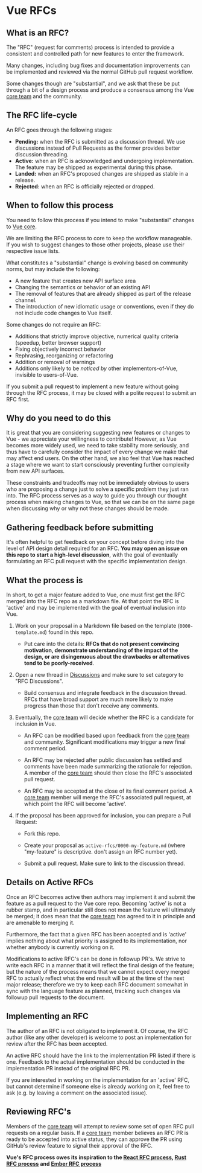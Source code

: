 # Vue RFCs

## What is an RFC?

The "RFC" (request for comments) process is intended to provide a
consistent and controlled path for new features to enter the framework.

Many changes, including bug fixes and documentation improvements can be
implemented and reviewed via the normal GitHub pull request workflow.

Some changes though are "substantial", and we ask that these be put
through a bit of a design process and produce a consensus among the Vue
[core team] and the community.

## The RFC life-cycle

An RFC goes through the following stages:

- **Pending:** when the RFC is submitted as a discussion thread. We use discussions instead of Pull Requests as the former provides better discussion threading.
- **Active:** when an RFC is acknowledged and undergoing implementation. The feature may be shipped as experimental during this phase.
- **Landed:** when an RFC's proposed changes are shipped as stable in a release.
- **Rejected:** when an RFC is officially rejected or dropped.

## When to follow this process

You need to follow this process if you intend to make "substantial"
changes to [Vue core](https://github.com/vuejs/core).

We are limiting the RFC process to core to keep the workflow manageable. If you wish to suggest changes to those other projects, please use their respective issue lists.

What constitutes a "substantial" change is evolving based on community norms, but may include the following:

- A new feature that creates new API surface area
- Changing the semantics or behavior of an existing API
- The removal of features that are already shipped as part of the release channel.
- The introduction of new idiomatic usage or conventions, even if they do not include code changes to Vue itself.

Some changes do not require an RFC:

- Additions that strictly improve objective, numerical quality criteria (speedup, better browser support)
- Fixing objectively incorrect behavior
- Rephrasing, reorganizing or refactoring
- Addition or removal of warnings
- Additions only likely to be _noticed by_ other implementors-of-Vue, invisible to users-of-Vue.

If you submit a pull request to implement a new feature without going
through the RFC process, it may be closed with a polite request to
submit an RFC first.

## Why do you need to do this

It is great that you are considering suggesting new features or changes to Vue - we appreciate your willingness to contribute! However, as Vue becomes more widely used, we need to take stability more seriously, and thus have to carefully consider the impact of every change we make that may affect end users. On the other hand, we also feel that Vue has reached a stage where we want to start consciously preventing further complexity from new API surfaces.

These constraints and tradeoffs may not be immediately obvious to users who are proposing a change just to solve a specific problem they just ran into. The RFC process serves as a way to guide you through our thought process when making changes to Vue, so that we can be on the same page when discussing why or why not these changes should be made.

## Gathering feedback before submitting

It's often helpful to get feedback on your concept before diving into the
level of API design detail required for an RFC. **You may open an
issue on this repo to start a high-level discussion**, with the goal of
eventually formulating an RFC pull request with the specific implementation
design.

## What the process is

In short, to get a major feature added to Vue, one must first get the
RFC merged into the RFC repo as a markdown file. At that point the RFC
is 'active' and may be implemented with the goal of eventual inclusion
into Vue.

1.  Work on your proposal in a Markdown file based on the template (`0000-template.md`) found in this repo.

    - Put care into the details: **RFCs that do not present convincing motivation, demonstrate understanding of the impact of the design, or are disingenuous about the drawbacks or alternatives tend to be poorly-received**.

2.  Open a new thread in [Discussions](https://github.com/vuejs/rfcs/discussions) and make sure to set category to "RFC Discussions".

    - Build consensus and integrate feedback in the discussion thread. RFCs that have broad support are much more likely to make progress than those that don't receive any comments.

3.  Eventually, the [core team] will decide whether the RFC is a candidate
    for inclusion in Vue.

    - An RFC can be modified based upon feedback from the [core team] and community. Significant modifications may trigger a new final comment period.

    - An RFC may be rejected after public discussion has settled and comments have been made summarizing the rationale for rejection. A member of the [core team] should then close the RFC's associated pull request.

    - An RFC may be accepted at the close of its final comment period. A [core team] member will merge the RFC's associated pull request, at which point the RFC will become 'active'.

4.  If the proposal has been approved for inclusion, you can prepare a Pull Request:

    - Fork this repo.

    - Create your proposal as `active-rfcs/0000-my-feature.md` (where "my-feature" is descriptive. don't assign an RFC number yet).

    - Submit a pull request. Make sure to link to the discussion thread.

## Details on Active RFCs

Once an RFC becomes active then authors may implement it and submit the
feature as a pull request to the Vue core repo. Becoming 'active' is not a rubber stamp, and in particular still does not mean the feature will ultimately
be merged; it does mean that the [core team] has agreed to it in principle
and are amenable to merging it.

Furthermore, the fact that a given RFC has been accepted and is
'active' implies nothing about what priority is assigned to its
implementation, nor whether anybody is currently working on it.

Modifications to active RFC's can be done in followup PR's. We strive
to write each RFC in a manner that it will reflect the final design of
the feature; but the nature of the process means that we cannot expect
every merged RFC to actually reflect what the end result will be at
the time of the next major release; therefore we try to keep each RFC
document somewhat in sync with the language feature as planned,
tracking such changes via followup pull requests to the document.

## Implementing an RFC

The author of an RFC is not obligated to implement it. Of course, the
RFC author (like any other developer) is welcome to post an
implementation for review after the RFC has been accepted.

An active RFC should have the link to the implementation PR listed if there is one. Feedback to the actual implementation should be conducted in the implementation PR instead of the original RFC PR.

If you are interested in working on the implementation for an 'active'
RFC, but cannot determine if someone else is already working on it,
feel free to ask (e.g. by leaving a comment on the associated issue).

## Reviewing RFC's

Members of the [core team] will attempt to review some set of open RFC
pull requests on a regular basis. If a [core team] member believes an RFC PR is ready to be accepted into active status, they can approve the PR using GitHub's review feature to signal their approval of the RFC.

**Vue's RFC process owes its inspiration to the [React RFC process], [Rust RFC process] and [Ember RFC process]**

[react rfc process]: https://github.com/reactjs/rfcs
[rust rfc process]: https://github.com/rust-lang/rfcs
[ember rfc process]: https://github.com/emberjs/rfcs
[core team]: https://vuejs.org/about/team.html
